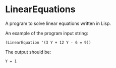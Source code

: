 # LinearEquations
A program to solve linear equations written in Lisp.

An example of the program input string:
```Lisp
(LinearEquation '(3 Y + 12 Y - 6 = 9))
```
The output should be:
```Lisp
Y = 1
```
